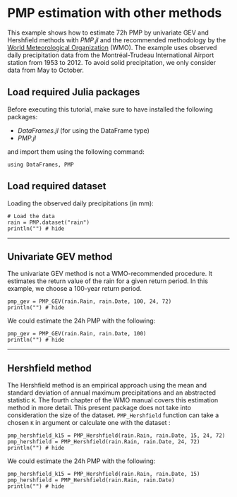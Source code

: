 # PMP estimation with other methods

This example shows how to estimate 72h PMP by univariate GEV and Hershfield methods with *PMP.jl* and the recommended methodology by the [World Meteorological Organization](https://library.wmo.int/index.php?lvl=notice_display&id=1302#.ZLlVeezMKeA) (WMO). The example uses observed daily precipitation data from the Montréal-Trudeau International Airport station from 1953 to 2012. To avoid solid precipitation, we only consider data from May to October. 


## Load required Julia packages

Before executing this tutorial, make sure to have installed the following packages:

- *DataFrames.jl* (for using the DataFrame type)
- *PMP.jl*

and import them using the following command:
 ```@repl OtherMethods
using DataFrames, PMP
```


## Load required dataset

Loading the observed daily precipitations (in mm):
```@example OtherMethods
# Load the data
rain = PMP.dataset("rain")
println("") # hide
```

---
## Univariate GEV method

The univariate GEV method is not a WMO-recommended procedure. It estimates the return value of the rain for a given return period. In this example, we choose a 100-year return period.

```@example OtherMethods
pmp_gev = PMP_GEV(rain.Rain, rain.Date, 100, 24, 72)
println("") # hide
```

We could estimate the 24h PMP with the following:
```@example OtherMethods
pmp_gev = PMP_GEV(rain.Rain, rain.Date, 100)
println("") # hide
```

---
## Hershfield method

The Hershfield method is an empirical approach using the mean and standard deviation of annual maximum precipitations and an abstracted statistic `K`. The fourth chapter of the WMO manual covers this estimation method in more detail. This present package does not take into consideration the size of the dataset. `PMP_Hershfield` function can take a chosen `K` in argument or calculate one with the dataset :

```@example OtherMethods
pmp_hershfield_k15 = PMP_Hershfield(rain.Rain, rain.Date, 15, 24, 72)
pmp_hershfield = PMP_Hershfield(rain.Rain, rain.Date, 24, 72)
println("") # hide
```

We could estimate the 24h PMP with the following:
```@example OtherMethods
pmp_hershfield_k15 = PMP_Hershfield(rain.Rain, rain.Date, 15)
pmp_hershfield = PMP_Hershfield(rain.Rain, rain.Date)
println("") # hide
```